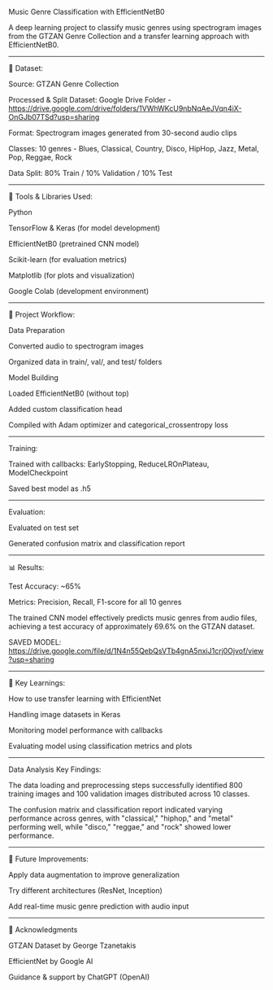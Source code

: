 Music Genre Classification with EfficientNetB0

A deep learning project to classify music genres using spectrogram images from the GTZAN Genre Collection and a transfer learning approach with EfficientNetB0.

--------------------------------------------------------------------------------------------------------------------------------------------------------------------------------------------------------------------
📁 Dataset:

Source: GTZAN Genre Collection

Processed & Split Dataset: Google Drive Folder - https://drive.google.com/drive/folders/1VWhWKcU9nbNqAeJVqn4iX-OnGJb07TSd?usp=sharing

Format: Spectrogram images generated from 30-second audio clips

Classes: 10 genres - Blues, Classical, Country, Disco, HipHop, Jazz, Metal, Pop, Reggae, Rock

Data Split: 80% Train / 10% Validation / 10% Test

--------------------------------------------------------------------------------------------------------------------------------------------------------------------------------------------------------------------
🔧 Tools & Libraries Used:

Python

TensorFlow & Keras (for model development)

EfficientNetB0 (pretrained CNN model)

Scikit-learn (for evaluation metrics)

Matplotlib (for plots and visualization)

Google Colab (development environment)

--------------------------------------------------------------------------------------------------------------------------------------------------------------------------------------------------------------------
🚀 Project Workflow:

Data Preparation

Converted audio to spectrogram images

Organized data in train/, val/, and test/ folders

Model Building

Loaded EfficientNetB0 (without top)

Added custom classification head

Compiled with Adam optimizer and categorical_crossentropy loss

--------------------------------------------------------------------------------------------------------------------------------------------------------------------------------------------------------------------
Training:

Trained with callbacks: EarlyStopping, ReduceLROnPlateau, ModelCheckpoint

Saved best model as .h5

--------------------------------------------------------------------------------------------------------------------------------------------------------------------------------------------------------------------
Evaluation:

Evaluated on test set

Generated confusion matrix and classification report

--------------------------------------------------------------------------------------------------------------------------------------------------------------------------------------------------------------------
📊 Results:

Test Accuracy: ~65%

Metrics: Precision, Recall, F1-score for all 10 genres

The trained CNN model effectively predicts music genres from audio files, achieving a test accuracy of approximately 69.6% on the GTZAN dataset.

SAVED MODEL: https://drive.google.com/file/d/1N4n55QebQsVTb4gnA5nxiJ1crj0Ojvof/view?usp=sharing

--------------------------------------------------------------------------------------------------------------------------------------------------------------------------------------------------------------------
📌 Key Learnings:

How to use transfer learning with EfficientNet

Handling image datasets in Keras

Monitoring model performance with callbacks

Evaluating model using classification metrics and plots

--------------------------------------------------------------------------------------------------------------------------------------------------------------------------------------------------------------------
Data Analysis Key Findings:

The data loading and preprocessing steps successfully identified 800 training images and 100 validation images distributed across 10 classes.

The confusion matrix and classification report indicated varying performance across genres, with "classical," "hiphop," and "metal" performing well, while "disco," "reggae," and "rock" showed lower performance.


--------------------------------------------------------------------------------------------------------------------------------------------------------------------------------------------------------------------
🧠 Future Improvements:

Apply data augmentation to improve generalization

Try different architectures (ResNet, Inception)

Add real-time music genre prediction with audio input

--------------------------------------------------------------------------------------------------------------------------------------------------------------------------------------------------------------------
🙏 Acknowledgments

GTZAN Dataset by George Tzanetakis

EfficientNet by Google AI

Guidance & support by ChatGPT (OpenAI)

